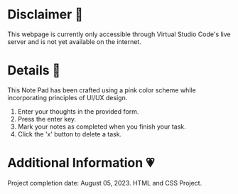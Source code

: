 # Disclaimer 🍥
This webpage is currently only accessible through Virtual Studio Code's live server and is not yet available on the internet.

# Details 🎀
This Note Pad has been crafted using a pink color scheme while incorporating principles of UI/UX design.
1. Enter your thoughts in the provided form.
2. Press the enter key.
3. Mark your notes as completed when you finish your task.
4. Click the 'x' button to delete a task.
   
# Additional Information 💗
Project completion date: August 05, 2023.
HTML and CSS Project.
